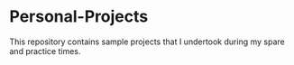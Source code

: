 # Personal-Projects
 This repository contains sample projects that I undertook during my spare and practice times.
